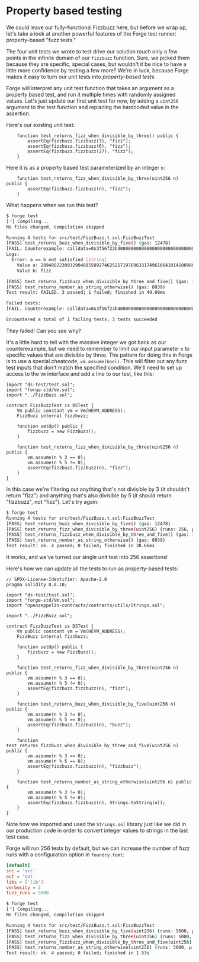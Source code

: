 # Property based testing
We could leave our fully-functional Fizzbuzz here, but before we wrap up, let's take a look at another powerful features of the Forge test runner: property-based "fuzz tests."

The four unit tests we wrote to test drive our solution touch only a few points in the infinite domain of our `fizzbuzz` function. Sure, we picked them because they are specific, special cases, but wouldn't it be nice to have a little more confidence by testing a few more? We're in luck, because Forge makes it easy to turn our unit tests into _property-based tests_.

Forge will interpret any unit test function that takes an argument as a property based test, and run it multiple times with randomly assigned values. Let's just update our first unit test for now, by adding a `uint256` argument to the test function and replacing the hardcoded value in the assertion.

Here's our existing unit test:

```solidity
    function test_returns_fizz_when_divisible_by_three() public {
        assertEq(fizzbuzz.fizzbuzz(3), "fizz");
        assertEq(fizzbuzz.fizzbuzz(6), "fizz");
        assertEq(fizzbuzz.fizzbuzz(27), "fizz");
    }
```

Here it is as a property based test parameterized by an integer `n`:

```solidity
    function test_returns_fizz_when_divisible_by_three(uint256 n) public {
        assertEq(fizzbuzz.fizzbuzz(n), "fizz");
    }
```

What happens when we run this test?

```bash
$ forge test
[⠊] Compiling...
No files changed, compilation skipped

Running 4 tests for src/test/FizzBuzz.t.sol:FizzBuzzTest
[PASS] test_returns_buzz_when_divisible_by_five() (gas: 12478)
[FAIL. Counterexample: calldata=0x3f56f23b4000000000000000000000000000000000000000000000000000000000000000, args=[28948022309329048855892746252171976963317496166410141009864396001978282409984]] test_returns_fizz_when_divisible_by_three(uint256) (runs: 1, μ: 7363, ~: 7363)
Logs:
  Error: a == b not satisfied [string]
    Value a: 28948022309329048855892746252171976963317496166410141009864396001978282409984
    Value b: fizz

[PASS] test_returns_fizzbuzz_when_divisible_by_three_and_five() (gas: 12210)
[PASS] test_returns_number_as_string_otherwise() (gas: 8039)
Test result: FAILED. 3 passed; 1 failed; finished in 49.08ms

Failed tests:
[FAIL. Counterexample: calldata=0x3f56f23b4000000000000000000000000000000000000000000000000000000000000000, args=[28948022309329048855892746252171976963317496166410141009864396001978282409984]] test_returns_fizz_when_divisible_by_three(uint256) (runs: 1, μ: 7363, ~: 7363)

Encountered a total of 1 failing tests, 3 tests succeeded
```

They failed! Can you see why?

It's a little hard to tell with the massive integer we got back as our counterexample, but we need to remember to limit our input parameter `n` to specific values that are divisible by three. The pattern for doing this in Forge is to use a special cheatcode, `vm.assume(bool)`. This will filter out any fuzz test inputs that don't match the specified condition. We'll need to set up access to the `Vm` interface and add a line to our test, like this:

```solidity
import "ds-test/test.sol";
import "forge-std/Vm.sol";
import "../FizzBuzz.sol";

contract FizzBuzzTest is DSTest {
    Vm public constant vm = Vm(HEVM_ADDRESS);
    FizzBuzz internal fizzbuzz;

    function setUp() public {
        fizzbuzz = new FizzBuzz();
    }

    function test_returns_fizz_when_divisible_by_three(uint256 n) public {
        vm.assume(n % 3 == 0);
        vm.assume(n % 5 != 0);
        assertEq(fizzbuzz.fizzbuzz(n), "fizz");
    }
}
```

In this case we're filtering out anything that's not divisible by 3 (it shouldn't return "fizz") and anything that's also divisible by 5 (it should return "fizzbuzz", not "fizz"). Let's try again:

```bash
$ forge test
Running 4 tests for src/test/FizzBuzz.t.sol:FizzBuzzTest
[PASS] test_returns_buzz_when_divisible_by_five() (gas: 12478)
[PASS] test_returns_fizz_when_divisible_by_three(uint256) (runs: 256, μ: 10746, ~: 10746)
[PASS] test_returns_fizzbuzz_when_divisible_by_three_and_five() (gas: 12210)
[PASS] test_returns_number_as_string_otherwise() (gas: 8039)
Test result: ok. 4 passed; 0 failed; finished in 38.66ms
```

It works, and we've turned our single unit test into 256 assertions!

Here's how we can update all the tests to run as property-based tests:

```solidity
// SPDX-License-Identifier: Apache-2.0
pragma solidity 0.8.10;

import "ds-test/test.sol";
import "forge-std/Vm.sol";
import "openzeppelin-contracts/contracts/utils/Strings.sol";

import "../FizzBuzz.sol";

contract FizzBuzzTest is DSTest {
    Vm public constant vm = Vm(HEVM_ADDRESS);
    FizzBuzz internal fizzbuzz;

    function setUp() public {
        fizzbuzz = new FizzBuzz();
    }

    function test_returns_fizz_when_divisible_by_three(uint256 n) public {
        vm.assume(n % 3 == 0);
        vm.assume(n % 5 != 0);
        assertEq(fizzbuzz.fizzbuzz(n), "fizz");
    }
    
    function test_returns_buzz_when_divisible_by_five(uint256 n) public {
        vm.assume(n % 3 != 0);
        vm.assume(n % 5 == 0);
        assertEq(fizzbuzz.fizzbuzz(n), "buzz");
    }

    function test_returns_fizzbuzz_when_divisible_by_three_and_five(uint256 n) public {
        vm.assume(n % 3 == 0);
        vm.assume(n % 5 == 0);
        assertEq(fizzbuzz.fizzbuzz(n), "fizzbuzz");
    }

    function test_returns_number_as_string_otherwise(uint256 n) public {
        vm.assume(n % 3 != 0);
        vm.assume(n % 5 != 0);
        assertEq(fizzbuzz.fizzbuzz(n), Strings.toString(n));
    }
}
```

Note how we imported and used the `Strings.sol` library just like we did in our production code in order to convert integer values to strings in the last test case.

Forge will run 256 tests by default, but we can increase the number of fuzz runs with a configuration option in `foundry.toml`: 

```toml
[default]
src = 'src'
out = 'out'
libs = ['lib']
verbosity = 2
fuzz_runs = 5000
```

```bash
$ forge test
[⠊] Compiling...
No files changed, compilation skipped

Running 4 tests for src/test/FizzBuzz.t.sol:FizzBuzzTest
[PASS] test_returns_buzz_when_divisible_by_five(uint256) (runs: 5000, μ: 10755, ~: 10755)
[PASS] test_returns_fizz_when_divisible_by_three(uint256) (runs: 5000, μ: 10724, ~: 10724)
[PASS] test_returns_fizzbuzz_when_divisible_by_three_and_five(uint256) (runs: 5000, μ: 10635, ~: 10635)
[PASS] test_returns_number_as_string_otherwise(uint256) (runs: 5000, μ: 76811, ~: 98075)
Test result: ok. 4 passed; 0 failed; finished in 1.53s
```
